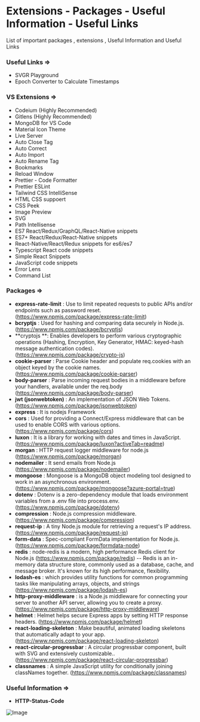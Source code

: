 # Extensions - Packages - Useful Information - Useful Links
List of important packages , extensions , Useful Information and Useful Links

### Useful Links =>
* SVGR Playground
* Epoch Converter to Calculate Timestamps
  
### VS Extensions => 
* Codeium (Highly Recommended)
* Gitlens (Highly Recommended)
* MongoDB for VS Code
* Material Icon Theme
* Live Server
* Auto Close Tag
* Auto Correct
* Auto Import
* Auto Rename Tag
* Bookmarks
* Reload Window
* Prettier - Code Formatter
* Prettier ESLint
* Tailwind CSS IntelliSense
* HTML CSS suppoert
* CSS Peek
* Image Preview
* SVG
* Path Intellisense
* ES7 React/Redux/GraphQL/React-Native snippets
* ES7+ React/Redux/React-Native snippets
* React-Native/React/Redux snippets for es6/es7
* Typescript React code snippets
* Simple React Snippets
* JavaScript code snippets
* Error Lens
* Command List

### Packages => 
* **express-rate-limit** : Use to limit repeated requests to public APIs and/or endpoints such as password reset. (https://www.npmjs.com/package/express-rate-limit)
* **bcryptjs** : Used for hashing and comparing data securely in Node.js. (https://www.npmjs.com/package/bcryptjs)
* **cryptojs **: Enables developers to perform various cryptographic operations (Hashing, Encryption, Key Generator, HMAC: keyed-hash message authentication codes). (https://www.npmjs.com/package/crypto-js)
* **cookie-parser** : Parse Cookie header and populate req.cookies with an object keyed by the cookie names. (https://www.npmjs.com/package/cookie-parser)
* **body-parser** : Parse incoming request bodies in a middleware before your handlers, available under the req.body (https://www.npmjs.com/package/body-parser)
* **jwt (jsonwebtoken)** : An implementation of JSON Web Tokens. (https://www.npmjs.com/package/jsonwebtoken)
* **express** : It is nodejs Framework
* **cors** : Used for providing a Connect/Express middleware that can be used to enable CORS with various options. (https://www.npmjs.com/package/cors)
* **luxon** : It is a library for working with dates and times in JavaScript. (https://www.npmjs.com/package/luxon?activeTab=readme)
* **morgan** : HTTP request logger middleware for node.js (https://www.npmjs.com/package/morgan)
* **nodemailer** : It send emails from Node.js (https://www.npmjs.com/package/nodemailer)
* **mongoose** : Mongoose is a MongoDB object modeling tool designed to work in an asynchronous environment. (https://www.npmjs.com/package/mongoose?azure-portal=true)
* **dotenv** : Dotenv is a zero-dependency module that loads environment variables from a .env file into process.env. (https://www.npmjs.com/package/dotenv)
* **compression** : Node.js compression middleware. (https://www.npmjs.com/package/compression)
* **request-ip** : A tiny Node.js module for retrieving a request's IP address. (https://www.npmjs.com/package/request-ip)
* **form-data** : Spec-compliant FormData implementation for Node.js. (https://www.npmjs.com/package/formdata-node)
* **redis** : node-redis is a modern, high performance Redis client for Node.js (https://www.npmjs.com/package/redis) -- Redis is an in-memory data structure store, commonly used as a database, cache, and message broker. It's known for its high performance, flexibility.
* **lodash-es** :  which provides utility functions for common programming tasks like manipulating arrays, objects, and strings (https://www.npmjs.com/package/lodash-es)
* **http-proxy-middleware** : is a Node.js middleware for connecting your server to another API server, allowing you to create a proxy. (https://www.npmjs.com/package/http-proxy-middleware)
* **helmet** : Helmet helps secure Express apps by setting HTTP response headers. (https://www.npmjs.com/package/helmet)
* **react-loading-skeleton** : Make beautiful, animated loading skeletons that automatically adapt to your app. (https://www.npmjs.com/package/react-loading-skeleton)
* **react-circular-progressbar** : A circular progressbar component, built with SVG and extensively customizable.. (https://www.npmjs.com/package/react-circular-progressbar)
* **classnames** : A simple JavaScript utility for conditionally joining classNames together. (https://www.npmjs.com/package/classnames)


### Useful Information =>
* **HTTP-Status-Code**
  
![Image](https://github.com/user-attachments/assets/8670276a-5705-49a0-8949-fda8d749c865)










